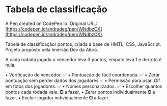 # Tabela de classificação

A Pen created on CodePen.io. Original URL: [https://codepen.io/andradeg/pen/WNdbzOX](https://codepen.io/andradeg/pen/WNdbzOX).

Tabela de classificação/ pontos, criada a base de HMTL, CSS, JavaScript. Projeto proposto pela Imersão Dev da Alura.

A cada rodada jogada o vencedor leva 3 pontos, empate leva 1 e derrota é nula.

• Verificação de vencedor. ✅
• Pontuação de fácil coordenada. ✅
• Zerar pontuação sem perder dados dos jogadores ✅
• Permissão para usar .Gif em fotos dos jogadores. ✅
• Nomes personalizados. ✅
• Escolher quantos pontos cada rodada vale. ❎ a fazer.
• Zerar pontos individualmente ❎ a fazer.
• Excluir jogador individualmente ❎ a fazer.
